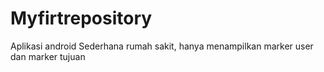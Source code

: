 # Myfirtrepository
Aplikasi android Sederhana rumah sakit, hanya menampilkan marker user dan marker tujuan
